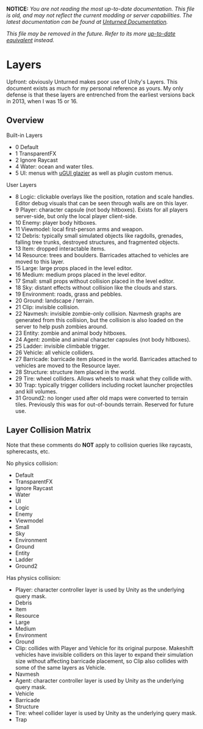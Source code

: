 **NOTICE:** *You are not reading the most up-to-date documentation. This file is old, and may not reflect the current modding or server capabilities. The latest documentation can be found at [Unturned Documentation](https://docs.smartlydressedgames.com/).*

*This file may be removed in the future. Refer to its more [up-to-date equivalent](https://docs.smartlydressedgames.com/en/stable/assets/layers.html) instead.*

Layers
======

Upfront: obviously Unturned makes poor use of Unity's Layers. This document exists as much for my personal reference as yours. My only defense is that these layers are entrenched from the earliest versions back in 2013, when I was 15 or 16.

Overview
--------

Built-in Layers
- 0 Default
- 1 TransparentFX
- 2 Ignore Raycast
- 4 Water: ocean and water tiles.
- 5 UI: menus with [uGUI glazier](Glazier.md) as well as plugin custom menus.

User Layers
- 8 Logic: clickable overlays like the position, rotation and scale handles. Editor debug visuals that can be seen through walls are on this layer.
- 9 Player: character capsule (not body hitboxes). Exists for all players server-side, but only the local player client-side.
- 10 Enemy: player body hitboxes.
- 11 Viewmodel: local first-person arms and weapon.
- 12 Debris: typically small simulated objects like ragdolls, grenades, falling tree trunks, destroyed structures, and fragmented objects.
- 13 Item: dropped interactable items.
- 14 Resource: trees and boulders. Barricades attached to vehicles are moved to this layer.
- 15 Large: large props placed in the level editor.
- 16 Medium: medium props placed in the level editor.
- 17 Small: small props without collision placed in the level editor.
- 18 Sky: distant effects without collision like the clouds and stars.
- 19 Environment: roads, grass and pebbles.
- 20 Ground: landscape / terrain.
- 21 Clip: invisible collision.
- 22 Navmesh: invisible zombie-only collision. Navmesh graphs are generated from this collision, but the collision is also loaded on the server to help push zombies around.
- 23 Entity: zombie and animal body hitboxes.
- 24 Agent: zombie and animal character capsules (not body hitboxes).
- 25 Ladder: invisible climbable trigger.
- 26 Vehicle: all vehicle colliders.
- 27 Barricade: barricade item placed in the world. Barricades attached to vehicles are moved to the Resource layer.
- 28 Structure: structure item placed in the world.
- 29 Tire: wheel colliders. Allows wheels to mask what they collide with.
- 30 Trap: typically trigger colliders including rocket launcher projectiles and kill volumes.
- 31 Ground2: no longer used after old maps were converted to terrain tiles. Previously this was for out-of-bounds terrain. Reserved for future use.

Layer Collision Matrix
----------------------

Note that these comments do **NOT** apply to collision queries like raycasts, spherecasts, etc.

No physics collision:
- Default
- TransparentFX
- Ignore Raycast
- Water
- UI
- Logic
- Enemy
- Viewmodel
- Small
- Sky
- Environment
- Ground
- Entity
- Ladder
- Ground2

Has physics collision:
- Player: character controller layer is used by Unity as the underlying query mask.
- Debris
- Item
- Resource
- Large
- Medium
- Environment
- Ground
- Clip: collides with Player and Vehicle for its original purpose. Makeshift vehicles have invisible colliders on this layer to expand their simulation size without affecting barricade placement, so Clip also collides with some of the same layers as Vehicle.
- Navmesh
- Agent: character controller layer is used by Unity as the underlying query mask.
- Vehicle
- Barricade
- Structure
- Tire: wheel collider layer is used by Unity as the underlying query mask.
- Trap

